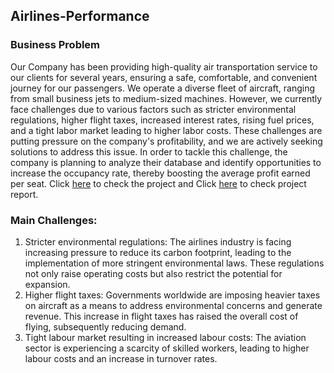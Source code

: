## Airlines-Performance
### Business Problem
Our Company has been providing high-quality air transportation service to our clients for 
several years, ensuring a safe, comfortable, and convenient journey for our passengers.
We operate a diverse fleet of aircraft, ranging from small business jets to medium-sized machines. 
However, we currently face challenges due to various factors such as stricter environmental regulations, 
higher flight taxes, increased interest rates, rising fuel prices, and a tight labor market leading to higher 
labor costs. These challenges are putting pressure on the company's profitability, and we are actively 
seeking solutions to address this issue. In order to tackle this challenge, the company is planning to 
analyze their database and identify opportunities to increase the occupancy rate, thereby boosting the 
average profit earned per seat.
Click <a href= "https://github.com/dagarmohit272/Airlines-Performance/blob/main/travel_sqlite_Airline_data_by_Mohit.ipynb">here</a> to check the project
and Click <a href= "https://github.com/dagarmohit272/Airlines-Performance/blob/main/travel_sqlite_Airlines%20report.pdf">here</a> to check project report.
### Main Challenges:
1. Stricter environmental regulations: The airlines industry is facing increasing pressure to 
reduce its carbon footprint, leading to the implementation of more stringent 
environmental laws. These regulations not only raise operating costs but also restrict 
the potential for expansion.
2. Higher flight taxes: Governments worldwide are imposing heavier taxes on aircraft as a 
means to address environmental concerns and generate revenue. This increase in flight 
taxes has raised the overall cost of flying, subsequently reducing demand.
3. Tight labour market resulting in increased labour costs: The aviation sector is 
experiencing a scarcity of skilled workers, leading to higher labour costs and an increase 
in turnover rates.
